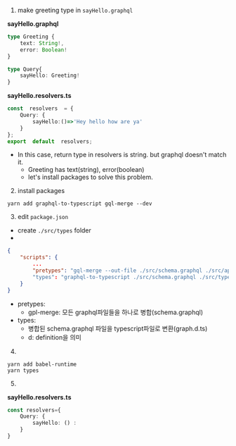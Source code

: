 1. make greeting type in `sayHello.graphql`

**sayHello.graphql**
```typescript
type Greeting {
	text: String!,
	error: Boolean!
}

type Query{
	sayHello: Greeting!
}
```

**sayHello.resolvers.ts**
```typescript
const  resolvers  = {
	Query: {
		sayHello:()=>'Hey hello how are ya'
	}
};
export  default  resolvers;
```
- In this case, return type in resolvers is string. but graphql doesn't match it. 
	- Greeting has text(string), error(boolean)
	- let's install packages to solve this problem.
2. install packages
```
yarn add graphql-to-typescript gql-merge --dev
```

3. edit `package.json`
- create `./src/types` folder
- 
```json
{
	"scripts": {
		...
		"pretypes": "gql-merge --out-file ./src/schema.graphql ./src/api/**/*.graphql"
		"types": "graphql-to-typescript ./src/schema.graphql ./src/types/graph.d.ts"
	}
}
```
- pretypes: 
	- gpl-merge: 모든 graphql파일들을 하나로 병합(schema.graphql)
- types:
	- 병합된 schema.graphql 파일을 typescript파일로 변환(graph.d.ts)
	- d: definition을 의미
	

4.
```
yarn add babel-runtime
yarn types
```

5. 
**sayHello.resolvers.ts**
```typescript
const resolvers={
	Query: {
		sayHello: () : 
	}
}
```
<!--stackedit_data:
eyJoaXN0b3J5IjpbMTI0NzA2NjA4NywyMDUyNTk2OTQ5LC04ND
gwMDI2NjEsLTEzODk3MjcyMDgsLTc2MzA4Mzc0NSwtMjA4ODc0
NjYxMl19
-->
